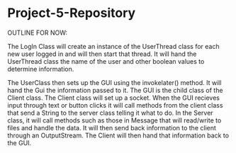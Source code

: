 # Project-5-Repository

OUTLINE FOR NOW:

The LogIn Class will create an instance of the UserThread class for each new user logged in and will then start that thread. It will hand the UserThread class the name of the user and other boolean values to determine information.

The UserClass then sets up the GUI using the invokelater() method. It will hand the Gui the information passed to it. The GUI is the child class of the Client class. The Client class will set up a socket. When the GUI recieves input through text or button clicks it will call methods from the client class that send a String to the server class telling it what to do. In the Server class, it will call methods such as those in Message that will read/write to files and handle the data. It will then send back information to the client through an OutputStream. The Client will then hand that information back to the GUI.
